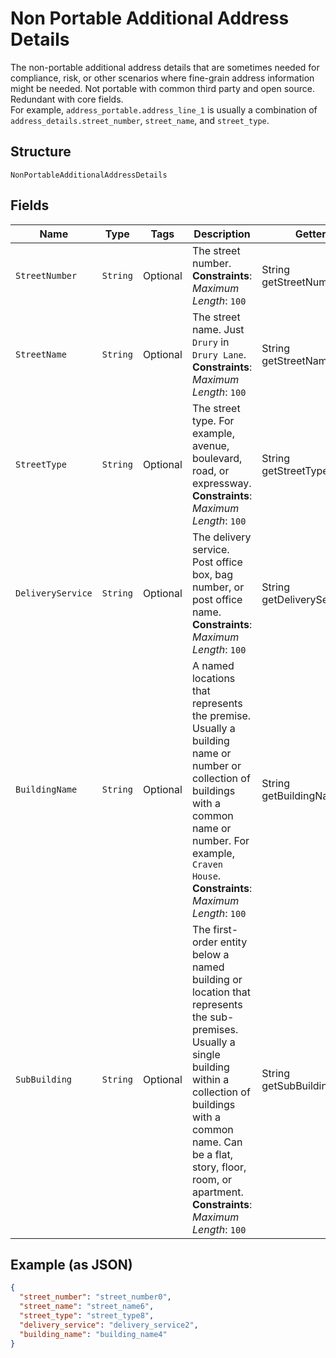 
# Non Portable Additional Address Details

The non-portable additional address details that are sometimes needed for compliance, risk, or other scenarios where fine-grain address information might be needed. Not portable with common third party and open source. Redundant with core fields.<br/>For example, `address_portable.address_line_1` is usually a combination of `address_details.street_number`, `street_name`, and `street_type`.

## Structure

`NonPortableAdditionalAddressDetails`

## Fields

| Name | Type | Tags | Description | Getter | Setter |
|  --- | --- | --- | --- | --- | --- |
| `StreetNumber` | `String` | Optional | The street number.<br>**Constraints**: *Maximum Length*: `100` | String getStreetNumber() | setStreetNumber(String streetNumber) |
| `StreetName` | `String` | Optional | The street name. Just `Drury` in `Drury Lane`.<br>**Constraints**: *Maximum Length*: `100` | String getStreetName() | setStreetName(String streetName) |
| `StreetType` | `String` | Optional | The street type. For example, avenue, boulevard, road, or expressway.<br>**Constraints**: *Maximum Length*: `100` | String getStreetType() | setStreetType(String streetType) |
| `DeliveryService` | `String` | Optional | The delivery service. Post office box, bag number, or post office name.<br>**Constraints**: *Maximum Length*: `100` | String getDeliveryService() | setDeliveryService(String deliveryService) |
| `BuildingName` | `String` | Optional | A named locations that represents the premise. Usually a building name or number or collection of buildings with a common name or number. For example, <code>Craven House</code>.<br>**Constraints**: *Maximum Length*: `100` | String getBuildingName() | setBuildingName(String buildingName) |
| `SubBuilding` | `String` | Optional | The first-order entity below a named building or location that represents the sub-premises. Usually a single building within a collection of buildings with a common name. Can be a flat, story, floor, room, or apartment.<br>**Constraints**: *Maximum Length*: `100` | String getSubBuilding() | setSubBuilding(String subBuilding) |

## Example (as JSON)

```json
{
  "street_number": "street_number0",
  "street_name": "street_name6",
  "street_type": "street_type8",
  "delivery_service": "delivery_service2",
  "building_name": "building_name4"
}
```

